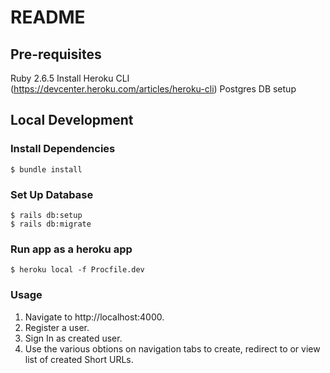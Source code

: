# README

## Pre-requisites
Ruby 2.6.5
Install Heroku CLI (https://devcenter.heroku.com/articles/heroku-cli)
Postgres DB setup

## Local Development
### Install Dependencies

    $ bundle install

### Set Up Database

    $ rails db:setup
    $ rails db:migrate

### Run app as a heroku app

    $ heroku local -f Procfile.dev

### Usage
1. Navigate to http://localhost:4000.
2. Register a user.
3. Sign In as created user.
4. Use the various obtions on navigation tabs to create, redirect to or view list of created Short URLs.



    